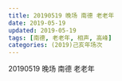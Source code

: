 ```yaml
---
title: 20190519 晚场 南德 老老年
date: 2019-05-19
updated: 2019-05-19
tags: [南德, 老老年, 相声, 高峰]
categories: (2019)己亥年场次
---
```

20190519 晚场 南德 老老年